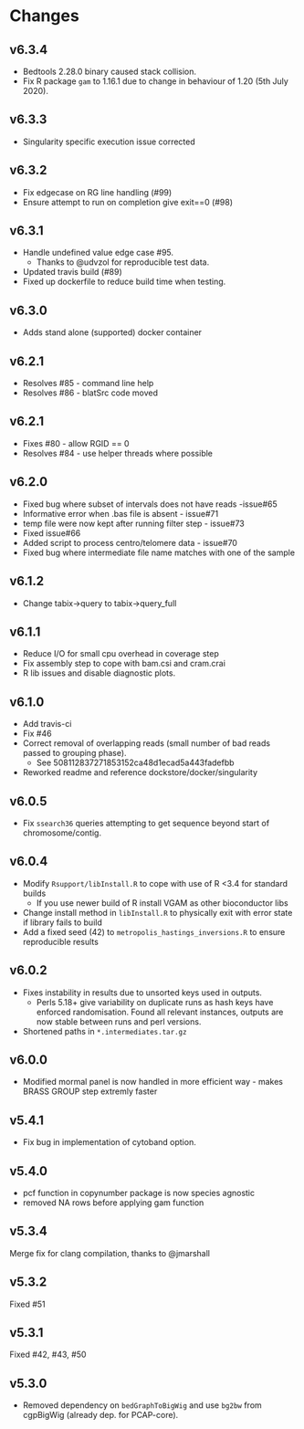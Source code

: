 # Changes

## v6.3.4

* Bedtools 2.28.0 binary caused stack collision.
* Fix R package `gam` to 1.16.1 due to change in behaviour of 1.20 (5th July 2020).

## v6.3.3

* Singularity specific execution issue corrected

## v6.3.2

* Fix edgecase on RG line handling (#99)
* Ensure attempt to run on completion give exit==0 (#98)

## v6.3.1

* Handle undefined value edge case #95.
  * Thanks to @udvzol for reproducible test data.
* Updated travis build (#89)
* Fixed up dockerfile to reduce build time when testing.

## v6.3.0

* Adds stand alone (supported) docker container

## v6.2.1

* Resolves #85 - command line help
* Resolves #86 - blatSrc code moved

## v6.2.1

* Fixes #80 - allow RGID == 0
* Resolves #84 - use helper threads where possible

## v6.2.0

* Fixed bug where subset of intervals does not have reads -issue#65
* Informative error when .bas file is absent - issue#71
* temp file were now kept after running filter step - issue#73
* Fixed issue#66
* Added script to process centro/telomere data - issue#70
* Fixed bug where intermediate file name matches with one of the sample

## v6.1.2

* Change tabix->query to tabix->query_full

## v6.1.1

* Reduce I/O for small cpu overhead in coverage step
* Fix assembly step to cope with bam.csi and cram.crai
* R lib issues and disable diagnostic plots.

## v6.1.0

* Add travis-ci
* Fix #46
* Correct removal of overlapping reads (small number of bad reads passed to grouping phase).
  * See 508112837271853152ca48d1ecad5a443fadefbb
* Reworked readme and reference dockstore/docker/singularity

## v6.0.5

* Fix `ssearch36` queries attempting to get sequence beyond start of chromosome/contig.

## v6.0.4

* Modify `Rsupport/libInstall.R` to cope with use of R <3.4 for standard builds
  * If you use newer build of R install VGAM as other bioconductor libs
* Change install method in `libInstall.R` to physically exit with error state if library fails to build
* Add a fixed seed (42) to `metropolis_hastings_inversions.R` to ensure reproducible results

## v6.0.2

* Fixes instability in results due to unsorted keys used in outputs.
  * Perls 5.18+ give variability on duplicate runs as hash keys have enforced randomisation. Found all relevant instances, outputs are now stable between runs and perl versions.
* Shortened paths in `*.intermediates.tar.gz`

## v6.0.0

* Modified mormal panel is now handled in more efficient way - makes BRASS GROUP step extremly faster

## v5.4.1

* Fix bug in implementation of cytoband option.

## v5.4.0

* pcf function in copynumber package is now species agnostic
* removed NA rows before applying gam function

## v5.3.4

Merge fix for clang compilation, thanks to @jmarshall

## v5.3.2

Fixed #51

## v5.3.1

Fixed #42, #43, #50

## v5.3.0

* Removed dependency on `bedGraphToBigWig` and use `bg2bw` from cgpBigWig (already dep. for PCAP-core).
